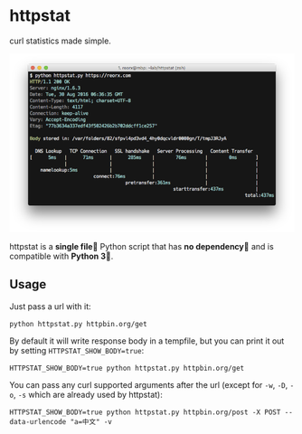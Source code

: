 # httpstat

curl statistics made simple.

![screenshot](screenshot.png)


httpstat is a **single file🌟** Python script that has **no dependency👏** and is compatible with **Python 3🍻**.


## Usage

Just pass a url with it:

    python httpstat.py httpbin.org/get

By default it will write response body in a tempfile, but you can print it out by setting `HTTPSTAT_SHOW_BODY=true`:

    HTTPSTAT_SHOW_BODY=true python httpstat.py httpbin.org/get

You can pass any curl supported arguments after the url (except for `-w`, `-D`, `-o`, `-s` which are already used by httpstat):

    HTTPSTAT_SHOW_BODY=true python httpstat.py httpbin.org/post -X POST --data-urlencode "a=中文" -v
